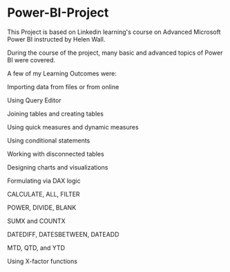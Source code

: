# Power-BI-Project

This Project is based on Linkedin learning's course on Advanced Microsoft Power BI instructed by Helen Wall.

During the course of the project, many basic and advanced topics of Power BI were covered.

A few of my Learning Outcomes were:

Importing data from files or from online

Using Query Editor

Joining tables and creating tables

Using quick measures and dynamic measures

Using conditional statements

Working with disconnected tables

Designing charts and visualizations

Formulating via DAX logic

CALCULATE, ALL, FILTER

POWER, DIVIDE, BLANK

SUMX and COUNTX

DATEDIFF, DATESBETWEEN, DATEADD

MTD, QTD, and YTD

Using X-factor functions
